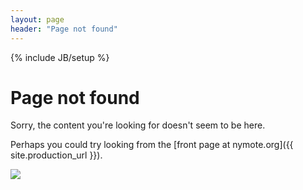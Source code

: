 ```yaml
---
layout: page
header: "Page not found"
---
```

{% include JB/setup %}

# Page not found

Sorry, the content you're looking for doesn't seem to be here.

Perhaps you could try looking from the [front page at nymote.org]({{ site.production_url }}).

![](../images/404-alpha.png)